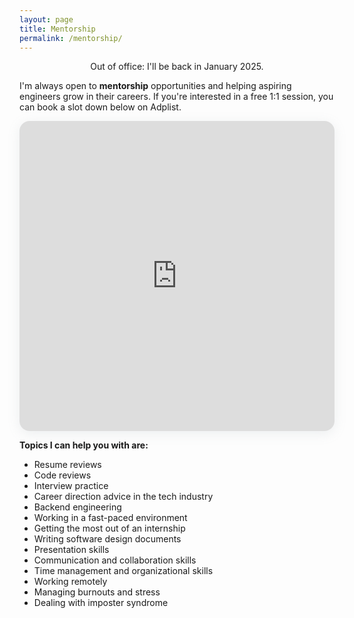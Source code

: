 ```yaml
---
layout: page
title: Mentorship
permalink: /mentorship/
---
```


<p align="center">Out of office: I'll be back in January 2025.</p>


I'm always open to **mentorship** opportunities and helping aspiring engineers grow in their careers. If you're interested in a free 1:1 session, you can book a slot down below on Adplist.

<section style="height: 496px; box-shadow: rgba(142, 151, 158, 0.15) 0px 4px 19px 0px; border-radius: 16px; overflow: hidden; width: 100%; max-width: 650px;"><iframe src="https://adplist.org/widgets/single-session?src=shehab-abdel-salam&amp;session=38654-mentorship-session" title="Mentorship Session" width="100%" height="100%" loading="lazy" style="border: 0px;"></iframe></section>
<p></p>

**Topics I can help you with are:**

- Resume reviews
- Code reviews
- Interview practice
- Career direction advice in the tech industry
- Backend engineering
- Working in a fast-paced environment
- Getting the most out of an internship
- Writing software design documents
- Presentation skills
- Communication and collaboration skills
- Time management and organizational skills
- Working remotely
- Managing burnouts and stress
- Dealing with imposter syndrome
